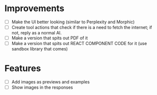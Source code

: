 # Improvements
- [ ] Make the UI better looking (similar to Perplexity and Morphic)
- [ ] Create tool actions that check if there is a need to fetch the internet; if not, reply as a normal AI.
- [ ] Make a version that spits out PDF of it
- [ ] Make a version that spits out REACT COMPONENT CODE  for it (use sandbox library that comes)

# Features
- [ ] Add images as previews and examples
- [ ] Show images in the responses